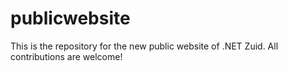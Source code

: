 # publicwebsite
This is the repository for the new public website of .NET Zuid. All contributions are welcome!
